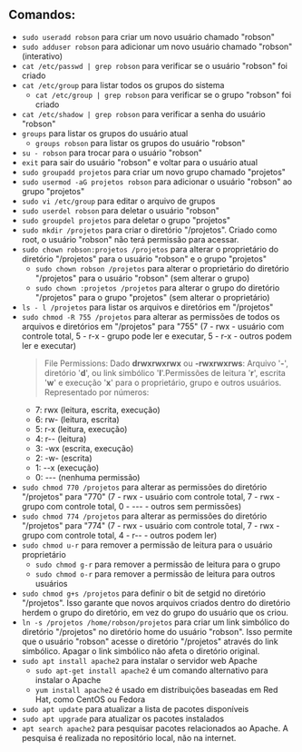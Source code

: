 ## Comandos:
- `sudo useradd robson` para criar um novo usuário chamado "robson"
- `sudo adduser robson` para adicionar um novo usuário chamado "robson" (interativo)
- `cat /etc/passwd | grep robson` para verificar se o usuário "robson" foi criado
- `cat /etc/group` para listar todos os grupos do sistema
    - `cat /etc/group | grep robson` para verificar se o grupo "robson" foi criado
- `cat /etc/shadow | grep robson` para verificar a senha do usuário "robson"
- `groups` para listar os grupos do usuário atual
    - `groups robson` para listar os grupos do usuário "robson"
- `su - robson` para trocar para o usuário "robson"
- `exit` para sair do usuário "robson" e voltar para o usuário atual
- `sudo groupadd projetos` para criar um novo grupo chamado "projetos"
- `sudo usermod -aG projetos robson` para adicionar o usuário "robson" ao grupo "projetos"
- `sudo vi /etc/group` para editar o arquivo de grupos
- `sudo userdel robson` para deletar o usuário "robson"
- `sudo groupdel projetos` para deletar o grupo "projetos"
- `sudo mkdir /projetos` para criar o diretório "/projetos". Criado como root, o usuário "robson" não terá permissão para acessar.
- `sudo chown robson:projetos /projetos` para alterar o proprietário do diretório "/projetos" para o usuário "robson" e o grupo "projetos"
    - `sudo chown robson /projetos` para alterar o proprietário do diretório "/projetos" para o usuário "robson" (sem alterar o grupo)
    - `sudo chown :projetos /projetos` para alterar o grupo do diretório "/projetos" para o grupo "projetos" (sem alterar o proprietário)
- `ls - l /projetos` para listar os arquivos e diretórios em "/projetos"
- `sudo chmod -R 755 /projetos` para alterar as permissões de todos os arquivos e diretórios em "/projetos" para "755" (7 - rwx - usuário com controle total, 5 - r-x - grupo pode ler e executar, 5 - r-x - outros podem ler e executar)
    > File Permissions:
    Dado **drwxrwxrwx** ou **-rwxrwxrws**: Arquivo '**-**', diretório '**d**', ou link simbólico '**l**'.Permissões de leitura '**r**', escrita '**w**' e execução '**x**' para o proprietário, grupo e outros usuários. 
    Representado por números:
    - 7: rwx (leitura, escrita, execução)
    - 6: rw- (leitura, escrita)
    - 5: r-x (leitura, execução)
    - 4: r-- (leitura)
    - 3: -wx (escrita, execução)
    - 2: -w- (escrita)
    - 1: --x (execução)
    - 0: --- (nenhuma permissão)
- `sudo chmod 770 /projetos` para alterar as permissões do diretório "/projetos" para "770" (7 - rwx - usuário com controle total, 7 - rwx - grupo com controle total, 0 - --- - outros sem permissões)
- `sudo chmod 774 /projetos` para alterar as permissões do diretório "/projetos" para "774" (7 - rwx - usuário com controle total, 7 - rwx - grupo com controle total, 4 - r-- - outros podem ler)
- `sudo chmod u-r` para remover a permissão de leitura para o usuário proprietário
    - `sudo chmod g-r` para remover a permissão de leitura para o grupo
    - `sudo chmod o-r` para remover a permissão de leitura para outros usuários
- `sudo chmod g+s /projetos` para definir o bit de setgid no diretório "/projetos". Isso garante que novos arquivos criados dentro do diretório herdem o grupo do diretório, em vez do grupo do usuário que os criou.
- `ln -s /projetos /home/robson/projetos` para criar um link simbólico do diretório "/projetos" no diretório home do usuário "robson". Isso permite que o usuário "robson" acesse o diretório "/projetos" através do link simbólico. Apagar o link simbólico não afeta o diretório original.
- `sudo apt install apache2` para instalar o servidor web Apache
    - `sudo apt-get install apache2` é um comando alternativo para instalar o Apache
    - `yum install apache2` é usado em distribuições baseadas em Red Hat, como CentOS ou Fedora
- `sudo apt update` para atualizar a lista de pacotes disponíveis
- `sudo apt upgrade` para atualizar os pacotes instalados
- `apt search apache2` para pesquisar pacotes relacionados ao Apache. A pesquisa é realizada no repositório local, não na internet.